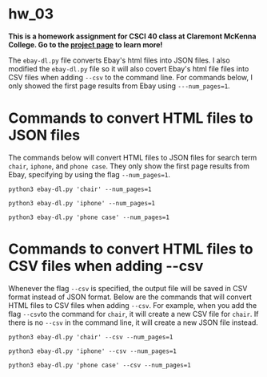 # hw_03
<b>This is a homework assignment for CSCI 40 class at Claremont McKenna College. Go to the [project page](https://github.com/mikeizbicki/cmc-csci040/tree/2021fall/hw_03) to learn more!</b>

The ```ebay-dl.py``` file converts Ebay's html files into JSON files. I also modified the ```ebay-dl.py``` file so it will also covert Ebay's html file files into CSV files when adding ```--csv``` to the command line. For commands below, I only showed the first page results from Ebay using ```---num_pages=1```. 

# Commands to convert HTML files to JSON files
The commands below will convert HTML files to JSON files for search term ```chair```, ```iphone```, and ```phone case```. They only show the first page results from Ebay, specifying by using the flag ```--num_pages=1```.
```
python3 ebay-dl.py 'chair' --num_pages=1
```
```
python3 ebay-dl.py 'iphone' --num_pages=1
```
```
python3 ebay-dl.py 'phone case' --num_pages=1
```

# Commands to convert HTML files to CSV files when adding --csv
Whenever the flag ```--csv``` is specified, the output file will be saved in CSV format instead of JSON format. Below are the commands that will convert HTML files to CSV files when adding ```--csv```. For example, when you add the flag ```--csv```to the command for ```chair```, it will create a new CSV file for ```chair```. If there is no ```--csv``` in the command line, it will create a new JSON file instead.
```
python3 ebay-dl.py 'chair' --csv --num_pages=1
```
```
python3 ebay-dl.py 'iphone' --csv --num_pages=1
```
```
python3 ebay-dl.py 'phone case' --csv --num_pages=1
```